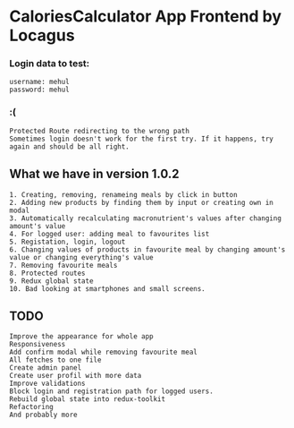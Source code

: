 # CaloriesCalculator App Frontend by Locagus

### Login data to test: 
`username: mehul`\
`password: mehul`

### :(

`Protected Route redirecting to the wrong path`\
`Sometimes login doesn't work for the first try. If it happens, try again and should be all right.`

## What we have in version 1.0.2

`1. Creating, removing, renameing meals by click in button`\
`2. Adding new products by finding them by input or creating own in modal`\
`3. Automatically recalculating macronutrient's values after changing amount's value`\
`4. For logged user: adding meal to favourites list`\
`5. Registation, login, logout`\
`6. Changing values of products in favourite meal by changing amount's value or changing everything's value`\
`7. Removing favourite meals`\
`8. Protected routes`\
`9. Redux global state`\
`10. Bad looking at smartphones and small screens.`

## TODO

`Improve the appearance for whole app`\
`Responsiveness`\
`Add confirm modal while removing favourite meal`\
`All fetches to one file`\
`Create admin panel`\
`Create user profil with more data`\
`Improve validations`\
`Block login and registration path for logged users.`\
`Rebuild global state into redux-toolkit`\
`Refactoring`\
`And probably more`

